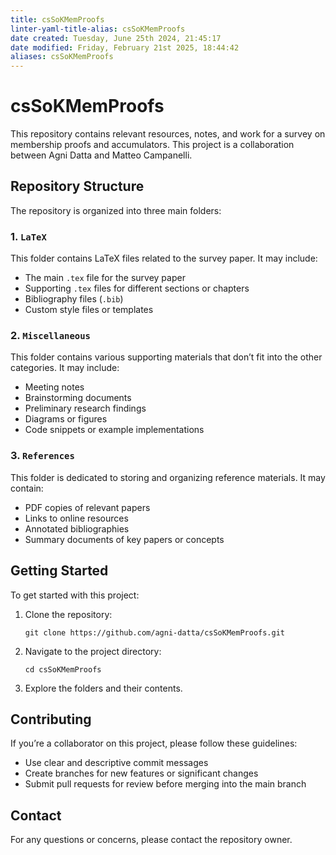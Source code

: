 ```yaml
---
title: csSoKMemProofs
linter-yaml-title-alias: csSoKMemProofs
date created: Tuesday, June 25th 2024, 21:45:17
date modified: Friday, February 21st 2025, 18:44:42
aliases: csSoKMemProofs
---
```


# csSoKMemProofs

This repository contains relevant resources, notes, and work for a survey on membership proofs and accumulators. This project is a collaboration between Agni Datta and Matteo Campanelli.

## Repository Structure

The repository is organized into three main folders:

### 1. `LaTeX`

This folder contains LaTeX files related to the survey paper. It may include:

- The main `.tex` file for the survey paper
- Supporting `.tex` files for different sections or chapters
- Bibliography files (`.bib`)
- Custom style files or templates

### 2. `Miscellaneous`

This folder contains various supporting materials that don’t fit into the other categories. It may include:

- Meeting notes
- Brainstorming documents
- Preliminary research findings
- Diagrams or figures
- Code snippets or example implementations

### 3. `References`

This folder is dedicated to storing and organizing reference materials. It may contain:

- PDF copies of relevant papers
- Links to online resources
- Annotated bibliographies
- Summary documents of key papers or concepts

## Getting Started

To get started with this project:

1. Clone the repository:

   ```
   git clone https://github.com/agni-datta/csSoKMemProofs.git
   ```

2. Navigate to the project directory:

   ```
   cd csSoKMemProofs
   ```

3. Explore the folders and their contents.

## Contributing

If you’re a collaborator on this project, please follow these guidelines:

- Use clear and descriptive commit messages
- Create branches for new features or significant changes
- Submit pull requests for review before merging into the main branch

## Contact

For any questions or concerns, please contact the repository owner.
